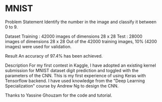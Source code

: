 # MNIST
Problem Statement
Identify the number in the image and classify it between 0 to 9.

Dataset
Training : 42000 images of dimensions 28 x 28
Test     : 28000 images of dimensions 28 x 28
Out of the 42000 training images, 10% (4200 images) were used for validation.

Result
An accuracy of 97.4% has been achieved.

Description
For my first contest in Kaggle, I have adopted an existing kernel submission for MNIST dataset digit prediction and toggled with the parameters of the CNN. 
This is my first experience of using Keras with Tensorflow backend. I have used knowledge from the "Deep Learning Specialization" course by Andrew Ng to design the CNN.  

Thanks to Yassine Ghouzam for the code and tutorial.

